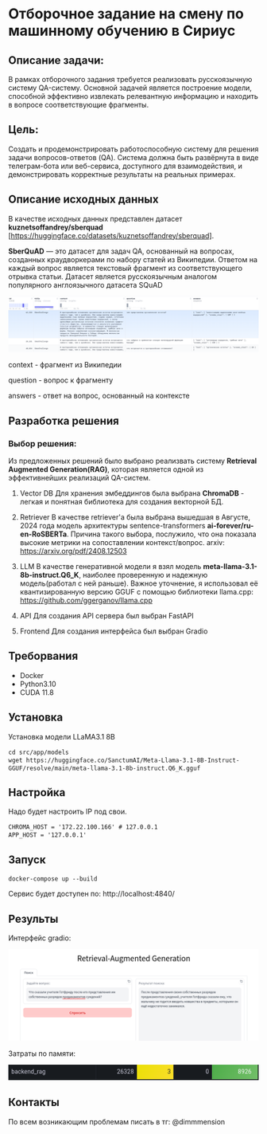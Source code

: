 # Отборочное задание на смену по машинному обучению в Сириус

## Описание задачи:
В рамках отборочного задания требуется реализовать русскоязычную систему QA-систему. Основной задачей является построение модели, способной эффективно извлекать релевантную информацию и находить в вопросе соответствующие фрагменты.

## Цель:
Создать и продемонстрировать работоспособную систему для решения задачи вопросов-ответов (QA). Система должна быть развёрнута в виде телеграм-бота или веб-сервиса, доступного для взаимодействия, и демонстрировать корректные результаты на реальных примерах.

## Описание исходных данных
В качестве исходных данных представлен датасет **kuznetsoffandrey/sberquad** [https://huggingface.co/datasets/kuznetsoffandrey/sberquad].

**SberQuAD** — это датасет для задач QA, основанный на вопросах, созданных краудворкерами по набору статей из Википедии. Ответом на каждый вопрос является текстовый фрагмент из соответствующего отрывка статьи. Датасет является русскоязычным аналогом популярного англоязычного датасета SQuAD


![alt text](asstes/data_overview.png)

context - фрагмент из Википедии

question - вопрос к фрагменту

answers - ответ на вопрос, основанный на контексте

## Разработка решения

### Выбор решения:
Из предложенных решений было выбрано реализвать систему **Retrieval Augmented Generation(RAG)**, которая является одной из эффективнейших реализаций QA-систем.

1. Vector DB
Для хранения эмбеддингов была выбрана **ChromaDB** - легкая и понятная библиотека для создания векторной БД.

2. Retriever
В качестве retriever'a была выбрана вышедшая в Августе, 2024 года модель архитектуры sentence-transformers **ai-forever/ru-en-RoSBERTa**. Причина такого выбора, послужило, что она показала высокие метрики на сопоставлении контекст/вопрос. arxiv: https://arxiv.org/pdf/2408.12503

3. LLM
В качестве генеративной модели я взял модель **meta-llama-3.1-8b-instruct.Q6_K**, наиболее проверенную и надежную модель(работал с ней раньше). Важное уточнение, я использовал её квантизированную версию GGUF с помощью библиотеки llama.cpp: https://github.com/ggerganov/llama.cpp

4. API
Для создания API сервера был выбран FastAPI

5. Frontend
Для создания интерфейса был выбран Gradio

## Треборвания
- Docker
- Python3.10
- CUDA 11.8

## Установка
Установка модели LLaMA3.1 8B
```
cd src/app/models
wget https://huggingface.co/SanctumAI/Meta-Llama-3.1-8B-Instruct-GGUF/resolve/main/meta-llama-3.1-8b-instruct.Q6_K.gguf
```

## Настройка 
Надо будет настроить IP под свои.
```
CHROMA_HOST = '172.22.100.166' # 127.0.0.1
APP_HOST = '127.0.0.1'
```

## Запуск
```
docker-compose up --build
```

Сервис будет доступен по: http://localhost:4840/

## Результы
Интерфейс gradio:

![alt text](asstes/gradio_result.png)

Затраты по памяти:

![alt text](asstes/memory_gpu.png)

## Контакты
По всем возникающим проблемам писать в тг: @dimmmension